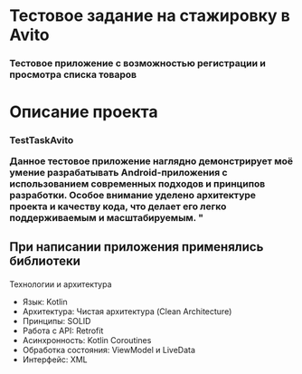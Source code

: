 <h1 align="left">Тестовое задание на стажировку в Avito</h1>

<h3 align="left">Тестовое приложение с возможностью регистрации и просмотра списка товаров</h3>

<h1 align="left">Описание проекта</h1>

<h3 align="left">TestTaskAvito 
  
Данное тестовое приложение наглядно демонстрирует моё умение разрабатывать Android-приложения с использованием 
современных подходов и принципов разработки. Особое внимание уделено архитектуре проекта и качеству кода, 
что делает его легко поддерживаемым и масштабируемым.
"</h3>

<h2 align="left">При написании приложения применялись библиотеки</h2>
<h4 align="left"></h4>

Технологии и архитектура
- Язык: Kotlin
- Архитектура: Чистая архитектура (Clean Architecture)
- Принципы: SOLID
- Работа с API: Retrofit
- Асинхронность: Kotlin Coroutines
- Обработка состояния: ViewModel и LiveData
- Интерфейс: XML 
</h4>
